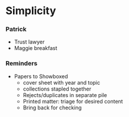 
# Simplicity


### Patrick

* Trust lawyer
* Maggie breakfast



### Reminders

* Papers to Showboxed
    * cover sheet with year and topic 
    * collections stapled together
    * Rejects/duplicates in separate pile
    * Printed matter: triage for desired content
    * Bring back for checking
